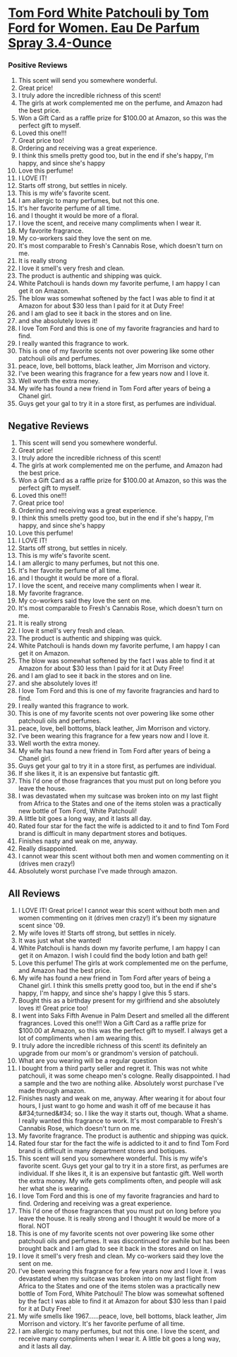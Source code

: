 # [Tom Ford White Patchouli by Tom Ford for Women. Eau De Parfum Spray 3.4-Ounce](https://products.checkmycream.com/products/Tom-Ford-White-Patchouli-by-Tom-Ford-for-Women.-Eau-De-Parfum-Spray-3.4-Ounce.html)

### Positive Reviews

<ol>
      <li>This scent will send you somewhere wonderful.  </li>
      <li>Great price!</li>
      <li>I truly adore the incredible richness of this scent!</li>
      <li>The girls at work complemented me on the perfume, and Amazon had the best price.</li>
      <li>Won a Gift Card as a raffle prize for $100.00 at Amazon, so this was the perfect gift to myself.  </li>
      <li>Loved this one!!!  </li>
      <li>Great price too!</li>
      <li>Ordering and receiving was a great experience.</li>
      <li>I think this smells pretty good too, but in the end if she&#x27;s happy, I&#x27;m happy, and since she&#x27;s happy</li>
      <li>Love this perfume!</li>
      <li>I LOVE IT!</li>
      <li>Starts off strong, but settles in nicely.</li>
      <li>This is my wife&#x27;s favorite scent.  </li>
      <li>I am allergic to many perfumes, but not this one.</li>
      <li>It&#x27;s her favorite perfume of all time.</li>
      <li>and I thought it would be more of a floral.  </li>
      <li>I love the scent, and receive many compliments when I wear it.</li>
      <li>My favorite fragrance.  </li>
      <li>My co-workers said they love the sent on me.</li>
      <li>It&#x27;s most comparable to Fresh&#x27;s Cannabis Rose, which doesn&#x27;t turn on me.</li>
      <li>It is really strong</li>
      <li>I love it smell&#x27;s very fresh and clean.  </li>
      <li>The product is authentic and shipping was quick.</li>
      <li>White Patchouli is hands down my favorite perfume, I am happy I can get it on Amazon.</li>
      <li>The blow was somewhat softened by the fact I was able to find it at Amazon for about $30 less than I paid for it at Duty Free!</li>
      <li>and I am glad to see it back in the stores and on line.</li>
      <li>and she absolutely loves it!</li>
      <li>I love Tom Ford and this is one of my favorite fragrancies and hard to find.  </li>
      <li>I really wanted this fragrance to work.</li>
      <li>This is one of my favorite scents not over powering like some other patchouli oils and perfumes.  </li>
      <li>peace, love, bell bottoms, black leather, Jim Morrison and victory.</li>
      <li>I&#x27;ve been wearing this fragrance for a few years now and I love it.</li>
      <li>Well worth the extra money.  </li>
      <li>My wife has found a new friend in Tom Ford after years of being a Chanel girl.</li>
      <li>Guys get your gal to try it in a store first, as perfumes are individual.  </li>
</ol>


<h2>Negative Reviews</h2>
<ol>
<li> This scent will send you somewhere wonderful.  </li>
<li> Great price!</li>
<li> I truly adore the incredible richness of this scent!</li>
<li> The girls at work complemented me on the perfume, and Amazon had the best price.</li>
<li> Won a Gift Card as a raffle prize for $100.00 at Amazon, so this was the perfect gift to myself.  </li>
<li> Loved this one!!!  </li>
<li> Great price too!</li>
<li> Ordering and receiving was a great experience.</li>
<li> I think this smells pretty good too, but in the end if she&#x27;s happy, I&#x27;m happy, and since she&#x27;s happy</li>
<li> Love this perfume!</li>
<li> I LOVE IT!</li>
<li> Starts off strong, but settles in nicely.</li>
<li> This is my wife&#x27;s favorite scent.  </li>
<li> I am allergic to many perfumes, but not this one.</li>
<li> It&#x27;s her favorite perfume of all time.</li>
<li> and I thought it would be more of a floral.  </li>
<li> I love the scent, and receive many compliments when I wear it.</li>
<li> My favorite fragrance.  </li>
<li> My co-workers said they love the sent on me.</li>
<li> It&#x27;s most comparable to Fresh&#x27;s Cannabis Rose, which doesn&#x27;t turn on me.</li>
<li> It is really strong</li>
<li> I love it smell&#x27;s very fresh and clean.  </li>
<li> The product is authentic and shipping was quick.</li>
<li> White Patchouli is hands down my favorite perfume, I am happy I can get it on Amazon.</li>
<li> The blow was somewhat softened by the fact I was able to find it at Amazon for about $30 less than I paid for it at Duty Free!</li>
<li> and I am glad to see it back in the stores and on line.</li>
<li> and she absolutely loves it!</li>
<li> I love Tom Ford and this is one of my favorite fragrancies and hard to find.  </li>
<li> I really wanted this fragrance to work.</li>
<li> This is one of my favorite scents not over powering like some other patchouli oils and perfumes.  </li>
<li> peace, love, bell bottoms, black leather, Jim Morrison and victory.</li>
<li> I&#x27;ve been wearing this fragrance for a few years now and I love it.</li>
<li> Well worth the extra money.  </li>
<li> My wife has found a new friend in Tom Ford after years of being a Chanel girl.</li>
<li> Guys get your gal to try it in a store first, as perfumes are individual.  </li>
<li> If she likes it, it is an expensive but fantastic gift.  </li>
<li> This I&#x27;d one of those fragrances that you must put on long before you leave the house.  </li>
<li> I was devastated when my suitcase was broken into on my last flight from Africa to the States and one of the items stolen was a practically new bottle of Tom Ford, White Patchouli!</li>
<li> A little bit goes a long way, and it lasts all day.</li>
<li> Rated four star for the fact the wife is addicted to it and to find Tom Ford brand is difficult in many department stores and botiques.</li>
<li> Finishes nasty and weak on me, anyway.</li>
<li> Really disappointed.</li>
<li> I cannot wear this scent without both men and women commenting on it (drives men crazy!)</li>
<li> Absolutely worst purchase I&#x27;ve made through amazon.</li>
</ol>

<h2>All Reviews</h2>

<ol>
    <li> I LOVE IT! Great price! I cannot wear this scent without both men and women commenting on it (drives men crazy!) it&#x27;s been my signature scent since &#x27;09.</li>
    <li> My wife loves it!  Starts off strong, but settles in nicely.</li>
    <li> It was just what she wanted!</li>
    <li> White Patchouli is hands down my favorite perfume, I am happy I can get it on Amazon. I wish I could find the body lotion and bath gel!</li>
    <li> Love this perfume! The girls at work complemented me on the perfume, and Amazon had the best price.</li>
    <li> My wife has found a new friend in Tom Ford after years of being a Chanel girl. I think this smells pretty good too, but in the end if she&#x27;s happy, I&#x27;m happy, and since she&#x27;s happy I give this 5 stars.</li>
    <li> Bought this as a birthday present for my girlfriend and she absolutely loves it! Great price too!</li>
    <li> I went into Saks Fifth Avenue in Palm Desert and smelled all the different fragrances.  Loved this one!!!  Won a Gift Card as a raffle prize for $100.00 at Amazon, so this was the perfect gift to myself.  I always get a lot of compliments when I am wearing this.</li>
    <li> I truly adore the incredible richness of this scent! its definitely an upgrade from our mom&#x27;s or grandmom&#x27;s version of patchouli.</li>
    <li> What are you wearing will be a regular question</li>
    <li> I bought from a third party seller and regret it. This was not white patchouli, it was some cheapo men&#x27;s cologne. Really disappointed. I had a sample and the two are nothing alike. Absolutely worst purchase I&#x27;ve made through amazon.</li>
    <li> Finishes nasty and weak on me, anyway. After wearing it for about four hours, I just want to go home and wash it off of me because it has &amp;#34;turned&amp;#34; so.  I like the way it starts out, though. What a shame. I really wanted this fragrance to work. It&#x27;s most comparable to Fresh&#x27;s Cannabis Rose, which doesn&#x27;t turn on me.</li>
    <li> My favorite fragrance.  The product is authentic and shipping was quick.</li>
    <li> Rated four star for the fact the wife is addicted to it and to find Tom Ford brand is difficult in many department stores and botiques.</li>
    <li> This scent will send you somewhere wonderful.  This is my wife&#x27;s favorite scent.  Guys get your gal to try it in a store first, as perfumes are individual.  If she likes it, it is an expensive but fantastic gift.  Well worth the extra money.  My wife gets compliments often, and people will ask her what she is wearing.</li>
    <li> I love Tom Ford and this is one of my favorite fragrancies and hard to find.  Ordering and receiving was a great experience.</li>
    <li> This I&#x27;d one of those fragrances that you must put on long before you leave the house.  It is really strong and I thought it would be more of a floral.  NOT</li>
    <li> This is one of my favorite scents not over powering like some other patchouli oils and perfumes.  It was discontinued for awhile but has been brought back and I am glad to see it back in the stores and on line.</li>
    <li> I love it smell&#x27;s very fresh and clean.  My co-workers said they love the sent on me.</li>
    <li> I&#x27;ve been wearing this fragrance for a few years now and I love it. I was devastated when my suitcase was broken into on my last flight from Africa to the States and one of the items stolen was a practically new bottle of Tom Ford, White Patchouli! The blow was somewhat softened by the fact I was able to find it at Amazon for about $30 less than I paid for it at Duty Free!</li>
    <li> My wife smells like 1967......peace, love, bell bottoms, black leather, Jim Morrison and victory. It&#x27;s her favorite perfume of all time.</li>
    <li> I am allergic to many perfumes, but not this one. I love the scent, and receive many compliments when I wear it. A little bit goes a long way, and it lasts all day.</li>
</ol>




